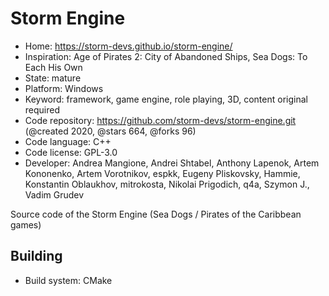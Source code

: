 # Storm Engine

- Home: https://storm-devs.github.io/storm-engine/
- Inspiration: Age of Pirates 2: City of Abandoned Ships, Sea Dogs: To Each His Own
- State: mature
- Platform: Windows
- Keyword: framework, game engine, role playing, 3D, content original required
- Code repository: https://github.com/storm-devs/storm-engine.git (@created 2020, @stars 664, @forks 96)
- Code language: C++
- Code license: GPL-3.0
- Developer: Andrea Mangione, Andrei Shtabel, Anthony Lapenok, Artem Kononenko, Artem Vorotnikov, espkk, Eugeny Pliskovsky, Hammie, Konstantin Oblaukhov, mitrokosta, Nikolai Prigodich, q4a, Szymon J., Vadim Grudev

Source code of the Storm Engine (Sea Dogs / Pirates of the Caribbean games)

## Building

- Build system: CMake
